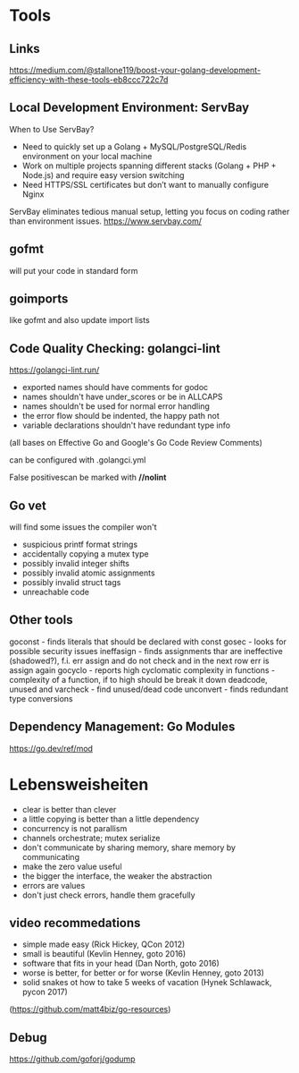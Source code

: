 # Tools



## Links
https://medium.com/@stallone119/boost-your-golang-development-efficiency-with-these-tools-eb8ccc722c7d

## Local Development Environment: ServBay

When to Use ServBay?

* Need to quickly set up a Golang + MySQL/PostgreSQL/Redis environment on your local machine
* Work on multiple projects spanning different stacks (Golang + PHP + Node.js) and require easy version switching
* Need HTTPS/SSL certificates but don’t want to manually configure Nginx

ServBay eliminates tedious manual setup, letting you focus on coding rather than environment issues.
https://www.servbay.com/

## gofmt
will put your code in standard form

## goimports
like gofmt and also update import lists

## Code Quality Checking: golangci-lint

https://golangci-lint.run/

* exported names should have comments for godoc
* names shouldn't have under_scores or be in ALLCAPS
* names shouldn't be used for normal error handling
* the error flow should be indented, the happy path not
* variable declarations shouldn't have redundant type info

(all bases on Effective Go and Google's Go Code Review Comments)

can be configured with 
.golangci.yml

False positivescan be marked with **//nolint**


## Go vet

will find some issues the compiler won't
* suspicious printf format strings
* accidentally copying a mutex type
* possibly invalid integer shifts
* possibly invalid atomic assignments
* possibly invalid struct tags
* unreachable code

## Other tools

goconst - finds literals that should be declared with const
gosec   - looks for possible security issues
ineffasign - finds assignments thar are ineffective (shadowed?), f.i. err assign and do not check and in the next row err is assign again
gocyclo - reports high cyclomatic complexity in functions - complexity of a function, if to high should be break it down
deadcode, unused and varcheck - find unused/dead code
unconvert - finds redundant type conversions


## Dependency Management: Go Modules

https://go.dev/ref/mod



# Lebensweisheiten

* clear is better than clever
* a little copying is better than a little dependency
* concurrency is not parallism
* channels orchestrate; mutex serialize
* don't communicate by sharing memory, share memory by communicating
* make the zero value useful
* the bigger the interface, the weaker the abstraction
* errors are values
* don't just check errors, handle them gracefully

## video recommedations

* simple made easy (Rick Hickey, QCon 2012)
* small is beautiful (Kevlin Henney, goto 2016)
* software that fits in your head (Dan North, goto 2016)
* worse is better, for better or for worse (Kevlin Henney, goto 2013)
* solid snakes ot how to take 5 weeks of vacation (Hynek Schlawack, pycon 2017)

(https://github.com/matt4biz/go-resources)


## Debug

https://github.com/goforj/godump
